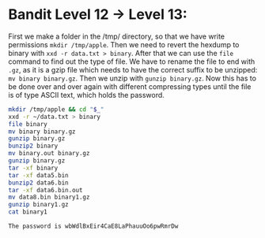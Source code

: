 # Bandit Level 12 -> Level 13:

First we make a folder in the /tmp/ directory, so that we have write permissions `mkdir /tmp/apple`. Then we need to revert the hexdump to binary with `xxd -r data.txt > binary`. After that we can use the `file` command to find out the type of file. We have to rename the file to end with `.gz`, as it is a gzip file which needs to have the correct suffix to be unzipped: `mv binary binary.gz`. Then we unzip with `gunzip binary.gz`. Now this has to be done over and over again with different compressing types until the file is of type ASCII text, which holds the password.

```sh
mkdir /tmp/apple && cd "$_"
xxd -r ~/data.txt > binary
file binary
mv binary binary.gz
gunzip binary.gz
bunzip2 binary
mv binary.out binary.gz
gunzip binary.gz
tar -xf binary
tar -xf data5.bin
bunzip2 data6.bin
tar -xf data6.bin.out
mv data8.bin binary1.gz
gunzip binary1.gz
cat binary1

The password is wbWdlBxEir4CaE8LaPhauuOo6pwRmrDw
```
